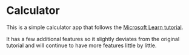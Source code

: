 # Calculator

This is a simple calculator app that follows the [Microsoft Learn tutorial](https://learn.microsoft.com/en-us/visualstudio/get-started/csharp/tutorial-console?view=vs-2022).

It has a few additional features so it slightly deviates from the original tutorial and will continue to 
have more features little by little.
